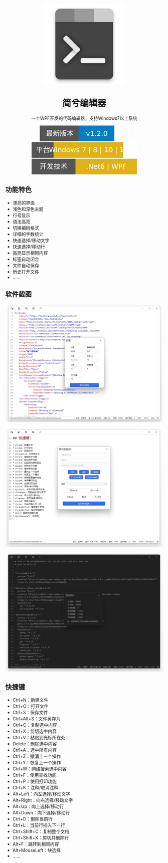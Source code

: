 <p align="center">
  <img width="256" align="center" src="Images/logo.png">
</p>
<h1 align="center">
  简兮编辑器
</h1>
<p align="center">
  一个WPF开发的代码编辑器，支持Windows7以上系统
</p>
<p align="center">
  <a style="text-decoration:none">
    <img src="Images/releases.svg" alt="Releases" />
  </a>
  <a style="text-decoration:none">
    <img src="Images/platform.svg" alt="Platform" />
  </a>
  <a style="text-decoration:none">
    <img src="Images/technology.svg" alt="Technology" />
  </a>
</p>




## 功能特色
* 漂亮的界面
* 浅色和深色主题
* 行号显示
* 语法高亮
* 切换编码格式
* 详细的字数统计
* 快速选择/移动文字
* 快速选择/移动行
* 高亮显示相同内容
* 标签自动闭合
* 文件自动保存
* 历史打开文件
* ……

## 软件截图

![01](Images/01.jpg)

![02](Images/02.jpg)

![03](Images/03.jpg)

## 快捷键

* Ctrl+N：新建文件
* Ctrl+O：打开文件
* Ctrl+S：保存文件
* Ctrl+Alt+S：文件另存为
* Ctrl+C：复制选中内容
* Ctrl+X：剪切选中内容
* Ctrl+V：粘贴到光标所在处
* Delete：删除选中内容
* Ctrl+A：选中所有内容
* Ctrl+Z：撤消上一个操作
* Ctrl+Y：恢复上一个操作
* Ctrl+W：网络搜索选中内容
* Ctrl+F：使用查找功能
* Ctrl+P：使用打印功能
* Ctrl+K：注释/取消注释
* Alt+Left：向左选择/移动文字 
* Alt+Right：向右选择/移动文字
* Alt+Up：向上选择/移动行
* Alt+Down：向下选择/移动行
* Ctrl+D：删除当前行
* Ctrl+L：当前行插入下一行
* Ctrl+Shift+C：复制整个文档
* Ctrl+Shift+X：剪切并删除行
* Alt+F：跳转到相同内容
* Alt+MouseLeft：块选择
* ……
